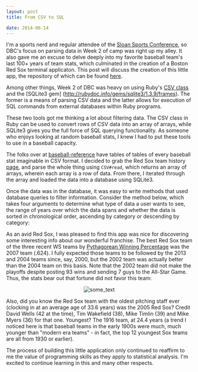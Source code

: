 ```yaml
---
layout: post
title: From CSV to SQL

date: 2014-06-14
---
```


I'm a sports nerd and regular attendee of the [Sloan Sports Conference](http://www.sloansportsconference.com/), so DBC's focus on parsing data in Week 2 of camp was right up my alley. It also gave me an excuse to delve deeply into my favorite baseball team's last 100+ years of team stats, which culminated in the creation of a Boston Red Sox terminal applicaton. This post will discuss the creation of this little app, the repository of which can be found [here](https://github.com/BenBrostoff/red_sox_stat_finder). 

Among other things, Week 2 of DBC was heavy on using Ruby's [CSV class](http://ruby-doc.org/stdlib-1.9.2/libdoc/csv/rdoc/CSV.html) and the [SQLite3 gem] (http://rubydoc.info/gems/sqlite3/1.3.9/frames). The former is a means of parsing CSV data and the latter allows for execution of SQL commands from external databases within Ruby programs. 

These two tools got me thinking a lot about filtering data. The CSV class in Ruby can be used to convert rows of CSV data into an array of arrays, while SQLite3 gives you the full force of SQL querying functionality. As someone who enjoys looking at random baseball stats, I knew I had to put these tools to use in a baseball capacity. 

The folks over at [baseball-reference](http://www.baseball-reference.com/) have tables of tables of every baseball stat imaginable in CSV format. I decided to grab the Red Sox team history [page](http://www.baseball-reference.com/teams/BOS/), and parse the whole thing using `CSV#read`, which returns an array of arrays, wherein each array is a row of data. From there, I iterated through the array and loaded the data into a database using SQLite3. 

Once the data was in the database, it was easy to write methods that used database queries to filter information. Consider the method below, which takes four arguments to determine what type of data a user wants to see, the range of years over which the data spans and whether the data is sorted in chronological order, ascending by category or descending by category: 	

<script src="https://gist.github.com/BenBrostoff/08f31330002bf2b0f150.js"></script>

As an avid Red Sox, I was pleased to find this app was nice for discovering some interesting info about our wonderful franchise. The best Red Sox team of the three recent WS teams by [Pythagorean Winning Percentage](http://en.wikipedia.org/wiki/Pythagorean_expectation) was the 2007 team (.624). I fully expected those teams to be followed by the 2013 and 2004 teams since, say, 2000, but the 2002 team was actually better than the 2004 team on this basis. Note that the 2002 team did not make the playoffs despite posting 93 wins and sending 7 guys to the All-Star Game. Thus, the stats bear out that fortune did not favor this team:

<p align="center">
<img src="https://lh6.googleusercontent.com/-ESbN4LdAlr8/U5xiRronReI/AAAAAAAAAMc/hnBCHj9IUUs/w342-h451-no/Screen+Shot+2014-06-14+at+10.50.48+AM.png" alt="some_text">
</p>

Also, did you know the Red Sox team with the oldest pitching staff ever (clocking in at an average age of 33.6 years) was the 2005 Red Sox? Credit David Wells (42 at the time), Tim Wakefield (38), Mike Timlin (39) and Mike Myers (36) for that one. Youngest? The 1916 team, at 24.4 years (a trend I noticed here is that baseball teams in the early 1900s were much, much younger than "modern era teams" - in fact, the top 12 youngest Sox teams are all from 1930 or earlier).  

The process of building this little application only continued to reaffirm to me the value of programming skills as they apply to statistical analysis. I'm excited to continue learning in this and many other respects. 


